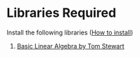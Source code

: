 # Libraries Required

Install the following libraries ([How to install](https://www.arduino.cc/en/guide/libraries))

1. [Basic Linear Algebra by Tom Stewart](https://www.arduinolibraries.info/libraries/basic-linear-algebra)
